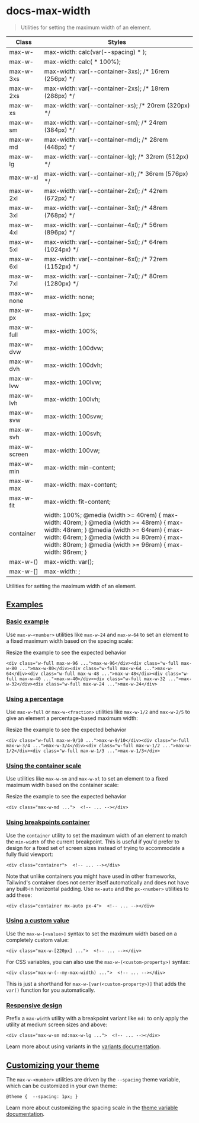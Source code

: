 # docs-max-width

> Utilities for setting the maximum width of an element.

| Class                     | Styles                                                                                                                                                                                                                                             |
| ------------------------- | -------------------------------------------------------------------------------------------------------------------------------------------------------------------------------------------------------------------------------------------------- |
| max-w-<number>            | max-width: calc(var(--spacing) * <number>);                                                                                                                                                                                                        |
| max-w-<fraction>          | max-width: calc(<fraction> * 100%);                                                                                                                                                                                                                |
| max-w-3xs                 | max-width: var(--container-3xs); /* 16rem (256px) */                                                                                                                                                                                               |
| max-w-2xs                 | max-width: var(--container-2xs); /* 18rem (288px) */                                                                                                                                                                                               |
| max-w-xs                  | max-width: var(--container-xs); /* 20rem (320px) */                                                                                                                                                                                                |
| max-w-sm                  | max-width: var(--container-sm); /* 24rem (384px) */                                                                                                                                                                                                |
| max-w-md                  | max-width: var(--container-md); /* 28rem (448px) */                                                                                                                                                                                                |
| max-w-lg                  | max-width: var(--container-lg); /* 32rem (512px) */                                                                                                                                                                                                |
| max-w-xl                  | max-width: var(--container-xl); /* 36rem (576px) */                                                                                                                                                                                                |
| max-w-2xl                 | max-width: var(--container-2xl); /* 42rem (672px) */                                                                                                                                                                                               |
| max-w-3xl                 | max-width: var(--container-3xl); /* 48rem (768px) */                                                                                                                                                                                               |
| max-w-4xl                 | max-width: var(--container-4xl); /* 56rem (896px) */                                                                                                                                                                                               |
| max-w-5xl                 | max-width: var(--container-5xl); /* 64rem (1024px) */                                                                                                                                                                                              |
| max-w-6xl                 | max-width: var(--container-6xl); /* 72rem (1152px) */                                                                                                                                                                                              |
| max-w-7xl                 | max-width: var(--container-7xl); /* 80rem (1280px) */                                                                                                                                                                                              |
| max-w-none                | max-width: none;                                                                                                                                                                                                                                   |
| max-w-px                  | max-width: 1px;                                                                                                                                                                                                                                    |
| max-w-full                | max-width: 100%;                                                                                                                                                                                                                                   |
| max-w-dvw                 | max-width: 100dvw;                                                                                                                                                                                                                                 |
| max-w-dvh                 | max-width: 100dvh;                                                                                                                                                                                                                                 |
| max-w-lvw                 | max-width: 100lvw;                                                                                                                                                                                                                                 |
| max-w-lvh                 | max-width: 100lvh;                                                                                                                                                                                                                                 |
| max-w-svw                 | max-width: 100svw;                                                                                                                                                                                                                                 |
| max-w-svh                 | max-width: 100svh;                                                                                                                                                                                                                                 |
| max-w-screen              | max-width: 100vw;                                                                                                                                                                                                                                  |
| max-w-min                 | max-width: min-content;                                                                                                                                                                                                                            |
| max-w-max                 | max-width: max-content;                                                                                                                                                                                                                            |
| max-w-fit                 | max-width: fit-content;                                                                                                                                                                                                                            |
| container                 | width: 100%; @media (width >= 40rem) { max-width: 40rem; } @media (width >= 48rem) { max-width: 48rem; } @media (width >= 64rem) { max-width: 64rem; } @media (width >= 80rem) { max-width: 80rem; } @media (width >= 96rem) { max-width: 96rem; } |
| max-w-(<custom-property>) | max-width: var(<custom-property>);                                                                                                                                                                                                                 |
| max-w-[<value>]           | max-width: <value>;                                                                                                                                                                                                                                |

Utilities for setting the maximum width of an element.

## [Examples](#examples)

### [Basic example](#basic-example)

Use `max-w-<number>` utilities like `max-w-24` and `max-w-64` to set an element to a fixed maximum width based on the spacing scale:

Resize the example to see the expected behavior

    <div class="w-full max-w-96 ...">max-w-96</div><div class="w-full max-w-80 ...">max-w-80</div><div class="w-full max-w-64 ...">max-w-64</div><div class="w-full max-w-48 ...">max-w-48</div><div class="w-full max-w-40 ...">max-w-40</div><div class="w-full max-w-32 ...">max-w-32</div><div class="w-full max-w-24 ...">max-w-24</div>

### [Using a percentage](#using-a-percentage)

Use `max-w-full` or `max-w-<fraction>` utilities like `max-w-1/2` and `max-w-2/5` to give an element a percentage-based maximum width:

Resize the example to see the expected behavior

    <div class="w-full max-w-9/10 ...">max-w-9/10</div><div class="w-full max-w-3/4 ...">max-w-3/4</div><div class="w-full max-w-1/2 ...">max-w-1/2</div><div class="w-full max-w-1/3 ...">max-w-1/3</div>

### [Using the container scale](#using-the-container-scale)

Use utilities like `max-w-sm` and `max-w-xl` to set an element to a fixed maximum width based on the container scale:

Resize the example to see the expected behavior

    <div class="max-w-md ...">  <!-- ... --></div>

### [Using breakpoints container](#using-breakpoints-container)

Use the `container` utility to set the maximum width of an element to match the `min-width` of the current breakpoint. This is useful if you'd prefer to design for a fixed set of screen sizes instead of trying to accommodate a fully fluid viewport:

    <div class="container">  <!-- ... --></div>

Note that unlike containers you might have used in other frameworks, Tailwind's container does not center itself automatically and does not have any built-in horizontal padding. Use `mx-auto` and the `px-<number>` utilities to add these:

    <div class="container mx-auto px-4">  <!-- ... --></div>

### [Using a custom value](#using-a-custom-value)

Use the `max-w-[<value>]` syntax to set the maximum width based on a completely custom value:

    <div class="max-w-[220px] ...">  <!-- ... --></div>

For CSS variables, you can also use the `max-w-(<custom-property>)` syntax:

    <div class="max-w-(--my-max-width) ...">  <!-- ... --></div>

This is just a shorthand for `max-w-[var(<custom-property>)]` that adds the `var()` function for you automatically.

### [Responsive design](#responsive-design)

Prefix a `max-width` utility with a breakpoint variant like `md:` to only apply the utility at medium screen sizes and above:

    <div class="max-w-sm md:max-w-lg ...">  <!-- ... --></div>

Learn more about using variants in the [variants documentation](/docs/hover-focus-and-other-states).

## [Customizing your theme](#customizing-your-theme)

The `max-w-<number>` utilities are driven by the `--spacing` theme variable, which can be customized in your own theme:

    @theme {  --spacing: 1px; }

Learn more about customizing the spacing scale in the [theme variable documentation](/docs/theme).
